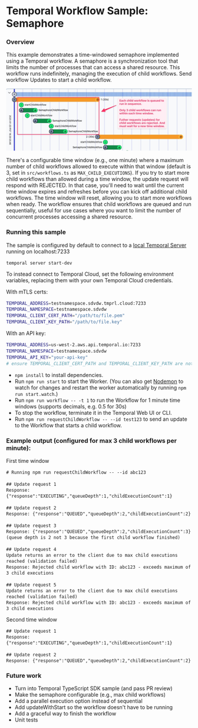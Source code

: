 # Temporal Workflow Sample: Semaphore

### Overview
This example demonstrates a time-windowed semaphore implemented using a Temporal workflow. A semaphore is a synchronization tool that limits the number of processes that can access a shared resource. This workflow runs indefinitely, managing the execution of child workflows. Send workflow Updates to start a child workflow.

![Screenshot](./semaphore-typescript.jpg)

There's a configurable time window (e.g., one minute) where a maximum number of child workflows allowed to execute within that window (default is 3, set in `src/workflows.ts` as `MAX_CHILD_EXECUTIONS`). If you try to start more child workflows than allowed during a time window, the update request will respond with REJECTED. In that case, you'll need to wait until the current time window expires and refreshes before you can kick off additional child workflows. The time window will reset, allowing you to start more workflows when ready. The workflow ensures that child workflows are queued and run sequentially, useful for use cases where you want to limit the number of concurrent processes accessing a shared resource.

### Running this sample

The sample is configured by default to connect to a [local Temporal Server](https://docs.temporal.io/cli#starting-the-temporal-server) running on localhost:7233

```
temporal server start-dev
```

To instead connect to Temporal Cloud, set the following environment variables, replacing them with your own Temporal Cloud credentials.

With mTLS certs:

```bash
TEMPORAL_ADDRESS=testnamespace.sdvdw.tmprl.cloud:7233
TEMPORAL_NAMESPACE=testnamespace.sdvdw
TEMPORAL_CLIENT_CERT_PATH="/path/to/file.pem"
TEMPORAL_CLIENT_KEY_PATH="/path/to/file.key"
```

With an API key:
```bash
TEMPORAL_ADDRESS=us-west-2.aws.api.temporal.io:7233
TEMPORAL_NAMESPACE=testnamespace.sdvdw
TEMPORAL_API_KEY="your-api-key"
# ensure TEMPORAL_CLIENT_CERT_PATH and TEMPORAL_CLIENT_KEY_PATH are not set
```

* `npm install` to install dependencies.
* Run `npm run start` to start the Worker. (You can also get [Nodemon](https://www.npmjs.com/package/nodemon) to watch for changes and restart the worker automatically by running `npm run start.watch`.)
* Run `npm run workflow -- -t 1` to run the Workflow for 1 minute time windows (supports decimals, e.g. 0.5 for 30s)
* To stop the workflow, terminate it in the Temporal Web UI or CLI.
* Run `npm run requestChildWorkflow -- --id test123` to send an update to the Workflow that starts a child workflow.

### Example output (configured for max 3 child workflows per minute):

First time window
```
# Running npm run requestChildWorkflow -- --id abc123

## Update request 1
Response: {"response":"EXECUTING","queueDepth":1,"childExecutionCount":1}

## Update request 2
Response: {"response":"QUEUED","queueDepth":2,"childExecutionCount":2}

## Update request 3
Response: {"response":"QUEUED","queueDepth":2,"childExecutionCount":3}
(queue depth is 2 not 3 because the first child workflow finished)

## Update request 4
Update returns an error to the client due to max child executions reached (validation failed)
Response: Rejected child workflow with ID: abc123 - exceeds maximum of 3 child executions

## Update request 5
Update returns an error to the client due to max child executions reached (validation failed)
Response: Rejected child workflow with ID: abc123 - exceeds maximum of 3 child executions
```

Second time window
```
## Update request 1
Response: {"response":"EXECUTING","queueDepth":1,"childExecutionCount":1}

## Update request 2
Response: {"response":"QUEUED","queueDepth":2,"childExecutionCount":2}
```

### Future work
- Turn into Temporal TypeScript SDK sample (and pass PR review)
- Make the semaphore configurable (e.g., max child workflows)
- Add a parallel execution option instead of sequential
- Add updateWithStart so the workflow doesn't have to be running
- Add a graceful way to finish the workflow
- Unit tests